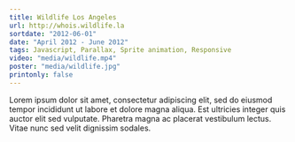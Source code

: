 ```yaml
---
title: Wildlife Los Angeles
url: http://whois.wildlife.la
sortdate: "2012-06-01"
date: "April 2012 - June 2012"
tags: Javascript, Parallax, Sprite animation, Responsive
video: "media/wildlife.mp4"
poster: "media/wildlife.jpg"
printonly: false
---
```

Lorem ipsum dolor sit amet, consectetur adipiscing elit, sed do eiusmod tempor incididunt ut labore et dolore magna aliqua. Est ultricies integer quis auctor elit sed vulputate. Pharetra magna ac placerat vestibulum lectus. Vitae nunc sed velit dignissim sodales.
